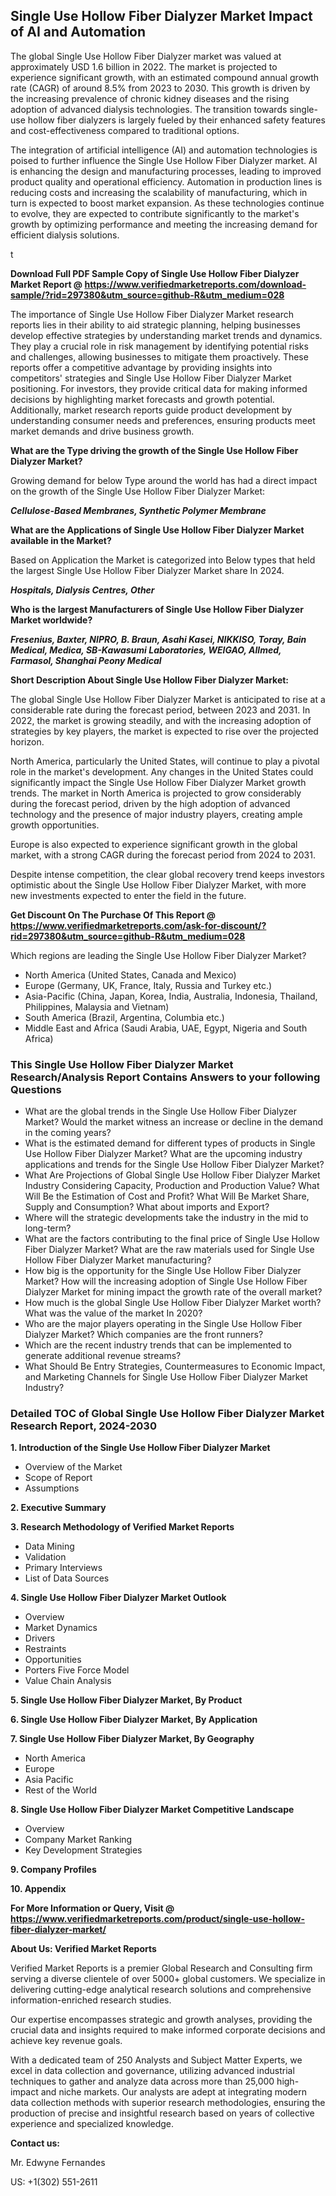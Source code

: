 <h2>Single Use Hollow Fiber Dialyzer Market Impact of AI and Automation</h2><p>The global Single Use Hollow Fiber Dialyzer market was valued at approximately USD 1.6 billion in 2022. The market is projected to experience significant growth, with an estimated compound annual growth rate (CAGR) of around 8.5% from 2023 to 2030. This growth is driven by the increasing prevalence of chronic kidney diseases and the rising adoption of advanced dialysis technologies. The transition towards single-use hollow fiber dialyzers is largely fueled by their enhanced safety features and cost-effectiveness compared to traditional options.</p><p>The integration of artificial intelligence (AI) and automation technologies is poised to further influence the Single Use Hollow Fiber Dialyzer market. AI is enhancing the design and manufacturing processes, leading to improved product quality and operational efficiency. Automation in production lines is reducing costs and increasing the scalability of manufacturing, which in turn is expected to boost market expansion. As these technologies continue to evolve, they are expected to contribute significantly to the market's growth by optimizing performance and meeting the increasing demand for efficient dialysis solutions.</p>t</p><p id="" class=""><strong>Download Full PDF Sample Copy of Single Use Hollow Fiber Dialyzer Market Report @ <a href="https://www.verifiedmarketreports.com/download-sample/?rid=297380&utm_source=github-R&utm_medium=028" target="_blank">https://www.verifiedmarketreports.com/download-sample/?rid=297380&utm_source=github-R&utm_medium=028</a></strong></p><p>The importance of&nbsp;Single Use Hollow Fiber Dialyzer Market research reports lies in their ability to aid strategic planning, helping businesses develop effective strategies by understanding market trends and dynamics. They play a crucial role in risk management by identifying potential risks and challenges, allowing businesses to mitigate them proactively. These reports offer a competitive advantage by providing insights into competitors' strategies and Single Use Hollow Fiber Dialyzer Market positioning. For investors, they provide critical data for making informed decisions by highlighting market forecasts and growth potential. Additionally, market research reports guide product development by understanding consumer needs and preferences, ensuring products meet market demands and drive business growth.</p><p><strong>What are the&nbsp;Type driving the growth of the Single Use Hollow Fiber Dialyzer Market?</strong></p><p id="" class="">Growing demand for below Type around the world has had a direct impact on the growth of the Single Use Hollow Fiber Dialyzer Market:</p><em><strong>Cellulose-Based Membranes, Synthetic Polymer Membrane</strong></em></p><strong>What are the&nbsp;Applications&nbsp;of Single Use Hollow Fiber Dialyzer Market available in the Market?</strong></p><p id="" class="">Based on Application the Market is categorized into Below types that held the largest Single Use Hollow Fiber Dialyzer Market share In 2024.</p><em><strong>Hospitals, Dialysis Centres, Other</strong></em></p><strong>Who is the largest Manufacturers of Single Use Hollow Fiber Dialyzer Market worldwide?</strong></p><p><em><strong>Fresenius, Baxter, NIPRO, B. Braun, Asahi Kasei, NIKKISO, Toray, Bain Medical, Medica, SB-Kawasumi Laboratories, WEIGAO, Allmed, Farmasol, Shanghai Peony Medical</strong></em></p><p id="" class=""><strong>Short Description About Single Use Hollow Fiber Dialyzer Market:</strong></p><p>The global Single Use Hollow Fiber Dialyzer Market is anticipated to rise at a considerable rate during the forecast period, between 2023 and 2031. In 2022, the market is growing steadily, and with the increasing adoption of strategies by key players, the market is expected to rise over the projected horizon.</p><p>North America, particularly the United States, will continue to play a pivotal role in the market's development. Any changes in the United States could significantly impact the Single Use Hollow Fiber Dialyzer Market growth trends. The market in North America is projected to grow considerably during the forecast period, driven by the high adoption of advanced technology and the presence of major industry players, creating ample growth opportunities.</p><p>Europe is also expected to experience significant growth in the global market, with a strong CAGR during the forecast period from 2024 to 2031.</p><p>Despite intense competition, the clear global recovery trend keeps investors optimistic about the Single Use Hollow Fiber Dialyzer Market, with more new investments expected to enter the field in the future.</p><p id="" class=""><strong>Get Discount On The Purchase Of This Report @ <a href="https://www.verifiedmarketreports.com/ask-for-discount/?rid=297380&utm_source=github-R&utm_medium=028" target="_blank">https://www.verifiedmarketreports.com/ask-for-discount/?rid=297380&utm_source=github-R&utm_medium=028</a></strong></p>Which regions are leading the Single Use Hollow Fiber Dialyzer Market?</p><ul><li>North America (United States, Canada and Mexico)</li><li>Europe (Germany, UK, France, Italy, Russia and Turkey etc.)</li><li>Asia-Pacific (China, Japan, Korea, India, Australia, Indonesia, Thailand, Philippines, Malaysia and Vietnam)</li><li>South America (Brazil, Argentina, Columbia etc.)</li><li>Middle East and Africa (Saudi Arabia, UAE, Egypt, Nigeria and South Africa)</li></ul><h3 id="" class="">This Single Use Hollow Fiber Dialyzer Market Research/Analysis Report Contains Answers to your following Questions</h3><ul><li>What are the global trends in the Single Use Hollow Fiber Dialyzer Market? Would the market witness an increase or decline in the demand in the coming years?</li><li>What is the estimated demand for different types of products in Single Use Hollow Fiber Dialyzer Market? What are the upcoming industry applications and trends for the Single Use Hollow Fiber Dialyzer Market?</li><li>What Are Projections of Global Single Use Hollow Fiber Dialyzer Market Industry Considering Capacity, Production and Production Value? What Will Be the Estimation of Cost and Profit? What Will Be Market Share, Supply and Consumption? What about imports and Export?</li><li>Where will the strategic developments take the industry in the mid to long-term?</li><li>What are the factors contributing to the final price of Single Use Hollow Fiber Dialyzer Market? What are the raw materials used for Single Use Hollow Fiber Dialyzer Market manufacturing?</li><li>How big is the opportunity for the Single Use Hollow Fiber Dialyzer Market? How will the increasing adoption of Single Use Hollow Fiber Dialyzer Market for mining impact the growth rate of the overall market?</li><li>How much is the global Single Use Hollow Fiber Dialyzer Market worth? What was the value of the market In 2020?</li><li>Who are the major players operating in the Single Use Hollow Fiber Dialyzer Market? Which companies are the front runners?</li><li>Which are the recent industry trends that can be implemented to generate additional revenue streams?</li><li>What Should Be Entry Strategies, Countermeasures to Economic Impact, and Marketing Channels for Single Use Hollow Fiber Dialyzer Market Industry?</li></ul><h3 id="" class="">Detailed TOC of Global Single Use Hollow Fiber Dialyzer Market Research Report, 2024-2030</h3><p id="" class=""><strong>1. Introduction of the Single Use Hollow Fiber Dialyzer Market</strong></p><ul><li>Overview of the Market</li><li>Scope of Report</li><li>Assumptions</li></ul><p id="" class=""><strong>2. Executive Summary</strong></p><p id="" class=""><strong>3. Research Methodology of Verified Market Reports</strong></p><ul><li>Data Mining</li><li>Validation</li><li>Primary Interviews</li><li>List of Data Sources</li></ul><p id="" class=""><strong>4. Single Use Hollow Fiber Dialyzer Market Outlook</strong></p><ul><li>Overview</li><li>Market Dynamics</li><li>Drivers</li><li>Restraints</li><li>Opportunities</li><li>Porters Five Force Model</li><li>Value Chain Analysis</li></ul><p id="" class=""><strong>5. Single Use Hollow Fiber Dialyzer Market, By Product</strong></p><p id="" class=""><strong>6. Single Use Hollow Fiber Dialyzer Market, By Application</strong></p><p id="" class=""><strong>7. Single Use Hollow Fiber Dialyzer Market, By Geography</strong></p><ul><li>North America</li><li>Europe</li><li>Asia Pacific</li><li>Rest of the World</li></ul><p id="" class=""><strong>8. Single Use Hollow Fiber Dialyzer Market Competitive Landscape</strong></p><ul><li>Overview</li><li>Company Market Ranking</li><li>Key Development Strategies</li></ul><p id="" class=""><strong>9. Company Profiles</strong></p><p id="" class=""><strong>10. Appendix</strong></p><p id="" class=""><strong>For More Information or Query, Visit @ <a href="https://www.verifiedmarketreports.com/product/single-use-hollow-fiber-dialyzer-market/" target="_blank">https://www.verifiedmarketreports.com/product/single-use-hollow-fiber-dialyzer-market/</a></strong></p><p id="" class=""><strong>About Us: Verified Market Reports</strong></p><p id="" class="">Verified Market Reports is a premier Global Research and Consulting firm serving a diverse clientele of over 5000+ global customers. We specialize in delivering cutting-edge analytical research solutions and comprehensive information-enriched research studies.</p><p id="" class="">Our expertise encompasses strategic and growth analyses, providing the crucial data and insights required to make informed corporate decisions and achieve key revenue goals.</p><p id="" class="">With a dedicated team of 250 Analysts and Subject Matter Experts, we excel in data collection and governance, utilizing advanced industrial techniques to gather and analyze data across more than 25,000 high-impact and niche markets. Our analysts are adept at integrating modern data collection methods with superior research methodologies, ensuring the production of precise and insightful research based on years of collective experience and specialized knowledge.</p><p id="" class=""><strong>Contact us:</strong></p><p id="" class="">Mr. Edwyne Fernandes</p><p id="" class="">US: +1(302) 551-2611</p>